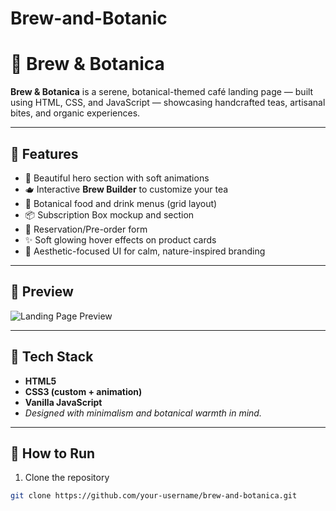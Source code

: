 # Brew-and-Botanic
# 🌿 Brew & Botanica

**Brew & Botanica** is a serene, botanical-themed café landing page — built using HTML, CSS, and JavaScript — showcasing handcrafted teas, artisanal bites, and organic experiences.

---

## 🌟 Features

- 🍵 Beautiful hero section with soft animations
- 🫖 Interactive **Brew Builder** to customize your tea
- 🍪 Botanical food and drink menus (grid layout)
- 📦 Subscription Box mockup and section
- 📅 Reservation/Pre-order form
- ✨ Soft glowing hover effects on product cards
- 🌿 Aesthetic-focused UI for calm, nature-inspired branding

---

## 📸 Preview

![Landing Page Preview](assets/preview.jpg)

---

## 🚀 Tech Stack

- **HTML5**
- **CSS3 (custom + animation)**
- **Vanilla JavaScript**
- *Designed with minimalism and botanical warmth in mind.*

---

## 🔧 How to Run

1. Clone the repository  
```bash
git clone https://github.com/your-username/brew-and-botanica.git


